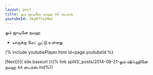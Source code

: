 ```yaml
---
layout: post
title: ஓம் ஜாடினே நமஹ ௧௧ டைம்ஸ்
youtubeId: XkgH7loiMwc
---
```

 
 
 ஓம் ஜாடினே நமஹ  
 
 -  யாருக்கு மேட் பூட்டு உள்ளது 
 
  
 
  
 
 
 
 
 
 


{% include youtubePlayer.html id=page.youtubeId %}
 
[Next]({{ site.baseurl }}{% link  split1/_posts/2014-09-21-ஓம் ஷிஃஹினே நமஹ ௧௧ டைம்ஸ்.md%})
 
